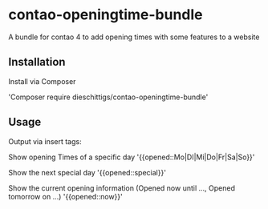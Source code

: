 # contao-openingtime-bundle

A bundle for contao 4 to add opening times with some features to a website

## Installation

Install via Composer

'Composer require dieschittigs/contao-openingtime-bundle'

## Usage

Output via insert tags:

Show opening Times of a specific day
'{{opened::Mo|DI|Mi|Do|Fr|Sa|So}}'

Show the next special day
'{{opened::special}}'

Show the current opening information (Opened now until ..., Opened tomorrow on ...)
'{{opened::now}}'

